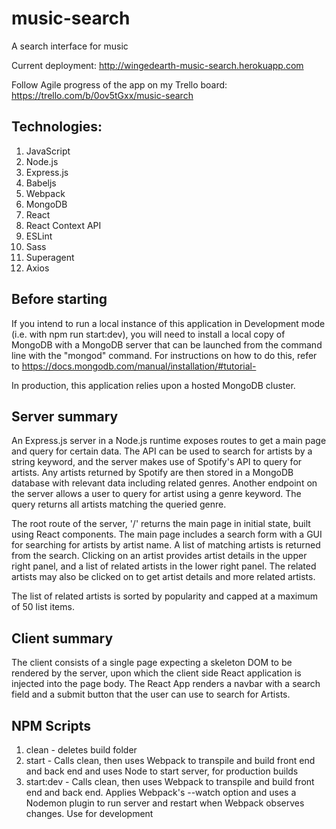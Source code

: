 # music-search
A search interface for music

Current deployment: http://wingedearth-music-search.herokuapp.com

Follow Agile progress of the app on my Trello board: https://trello.com/b/0ov5tGxx/music-search

## Technologies:
1. JavaScript
2. Node.js
3. Express.js
4. Babeljs
5. Webpack
6. MongoDB
7. React
8. React Context API
9. ESLint
10. Sass
11. Superagent
12. Axios

## Before starting
If you intend to run a local instance of this application in Development mode (i.e. with npm run start:dev), you will need to install a local copy of MongoDB with a MongoDB server that can be launched from the command line with the "mongod" command. For instructions on how to do this, refer to https://docs.mongodb.com/manual/installation/#tutorial-

In production, this application relies upon a hosted MongoDB cluster.

## Server summary
An Express.js server in a Node.js runtime exposes routes to get a main page and query for certain data. The API can be used to search for artists by a string keyword, and the server makes use of Spotify's API to query for artists. Any artists returned by Spotify are then stored in a MongoDB database with relevant data including related genres. Another endpoint on the server allows a user to query for artist using a genre keyword. The query returns all artists matching the queried genre.

The root route of the server, '/' returns the main page in initial state, built using React components. The main page includes a search form with a GUI for searching for artists by artist name. A list of matching artists is returned from the search. Clicking on an artist provides artist details in the upper right panel, and a list of related artists in the lower right panel. The related artists may also be clicked on to get artist details and more related artists.

The list of related artists is sorted by popularity and capped at a maximum of 50 list items.

## Client summary
The client consists of a single page expecting a skeleton DOM to be rendered by the server, upon which the client side React application is injected into the page body. The React App renders a navbar with a search field and a submit button that the user can use to search for Artists.

## NPM Scripts
1. clean - deletes build folder
2. start - Calls clean, then uses Webpack to transpile and build front end and back end and uses Node to start server, for production builds
3. start:dev - Calls clean, then uses Webpack to transpile and build front end and back end. Applies Webpack's --watch option and uses a Nodemon plugin to run server and restart when Webpack observes changes. Use for development
